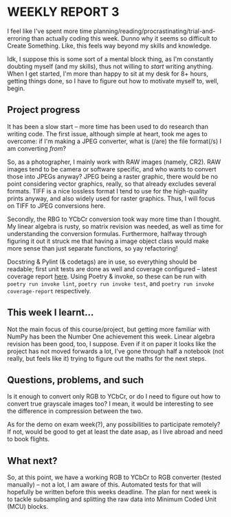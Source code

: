 # WEEKLY REPORT 3

I feel like I've spent more time planning/reading/procrastinating/trial-and-erroring than actually coding this week. Dunno why it seems so difficult to Create Something. Like, this feels way beyond my skills and knowledge.

Idk, I suppose this is some sort of a mental block thing, as I'm constantly doubting myself (and my skills), thus not willing to *start* writing anything. When I get started, I'm more than happy to sit at my desk for 8+ hours, getting things done, so I have to figure out how to motivate myself to, well, begin. 

## Project progress

It has been a slow start – more time has been used to do research than writing code. The first issue, although simple at heart, took me ages to overcome: if I'm making a JPEG converter, what is (/are) the file format(/s) I am converting *from*?

So, as a photographer, I mainly work with RAW images (namely, CR2). RAW images tend to be camera or software specific, and who wants to convert those into JPEGs anyway? JPEG being a raster graphic, there would be no point considering vector graphics, really, so that already excludes several formats. TIFF is a nice lossless format I tend to use for the high-quality prints anyway, and also widely used for raster graphics. Thus, I will focus on TIFF to JPEG conversions here.

Secondly, the RBG to YCbCr conversion took way more time than I thought. My linear algebra is rusty, so matrix revision was needed, as well as time for understanding the conversion formulas. Furthermore, halfway through figuring it out it struck me that having a image object class would make more sense than just separate functions, so yay refactoring!

Docstring & Pylint (& codetags) are in use, so everything should be readable; first unit tests are done as well and coverage configured – latest coverage report [here](documentation/assets/coverage-2022-11-19-19-49-47.png). Using Poetry & invoke, so these can be run with ```poetry run invoke lint```, ```poetry run invoke test```, and ```poetry run invoke coverage-report``` respectively.

## This week I learnt...

Not the main focus of this course/project, but getting more familiar with NumPy has been the Number One achievement this week. Linear algebra revision has been good, too, I suppose. Even if it on paper it looks like the project has not moved forwards a lot, I've gone through half a notebook (not really, but feels like it) trying to figure out the maths for the next steps.

## Questions, problems, and such
Is it enough to convert only RGB to YCbCr, or do I need to figure out how to convert true grayscale images too? I mean, it would be interesting to see the difference in compression between the two.

As for the demo on exam week(?), any possibilities to participate remotely? If not, would be good to get at least the date asap, as I live abroad and need to book flights.

## What next?

So, at this point, we have a working RGB to YCbCr to RGB converter (tested manually) – not a lot, I am aware of this. Automated tests for that will hopefully be written before this weeks deadline. The plan for next week is to tackle subsampling and splitting the raw data into Minimum Coded Unit (MCU) blocks. 
